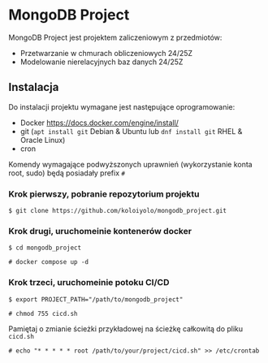 # MongoDB Project #

MongoDB Project jest projektem zaliczeniowym z przedmiotów:

- Przetwarzanie w chmurach obliczeniowych 24/25Z
- Modelowanie nierelacyjnych baz danych 24/25Z

## Instalacja ##

Do instalacji projektu wymagane jest następujące oprogramowanie:
- Docker https://docs.docker.com/engine/install/
- git (`apt install git` Debian & Ubuntu lub `dnf install git` RHEL & Oracle Linux)
- cron

Komendy wymagające podwyższonych uprawnień (wykorzystanie konta root, sudo) będą posiadały prefix `# `

### Krok pierwszy, pobranie repozytorium projektu ### 
`$ git clone https://github.com/koloiyolo/mongodb_project.git`

### Krok drugi, uruchomeinie kontenerów docker ###
`$ cd mongodb_project`

`# docker compose up -d`

### Krok trzeci, uruchomeinie potoku CI/CD ###
`$ export PROJECT_PATH="/path/to/mongodb_project"`

`# chmod 755 cicd.sh`

Pamiętaj o zmianie ścieżki przykładowej na ścieżkę całkowitą do pliku `cicd.sh`

`# echo "* * * * * root /path/to/your/project/cicd.sh" >> /etc/crontab`

